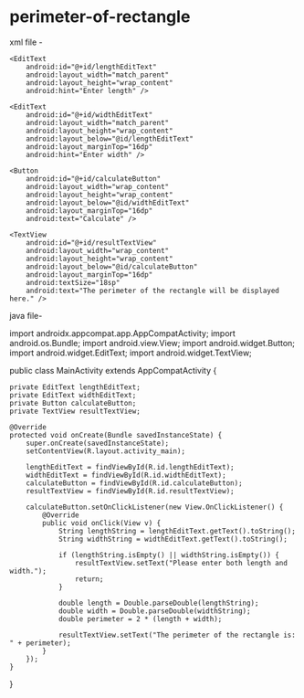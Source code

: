 # perimeter-of-rectangle
xml file -
<?xml version="1.0" encoding="utf-8"?>
<RelativeLayout xmlns:android="http://schemas.android.com/apk/res/android"
    xmlns:tools="http://schemas.android.com/tools"
    android:layout_width="match_parent"
    android:layout_height="match_parent"
    android:padding="16dp"
    tools:context=".MainActivity">

    <EditText
        android:id="@+id/lengthEditText"
        android:layout_width="match_parent"
        android:layout_height="wrap_content"
        android:hint="Enter length" />

    <EditText
        android:id="@+id/widthEditText"
        android:layout_width="match_parent"
        android:layout_height="wrap_content"
        android:layout_below="@id/lengthEditText"
        android:layout_marginTop="16dp"
        android:hint="Enter width" />

    <Button
        android:id="@+id/calculateButton"
        android:layout_width="wrap_content"
        android:layout_height="wrap_content"
        android:layout_below="@id/widthEditText"
        android:layout_marginTop="16dp"
        android:text="Calculate" />

    <TextView
        android:id="@+id/resultTextView"
        android:layout_width="wrap_content"
        android:layout_height="wrap_content"
        android:layout_below="@id/calculateButton"
        android:layout_marginTop="16dp"
        android:textSize="18sp"
        android:text="The perimeter of the rectangle will be displayed here." />

</RelativeLayout>

java file-

import androidx.appcompat.app.AppCompatActivity;
import android.os.Bundle;
import android.view.View;
import android.widget.Button;
import android.widget.EditText;
import android.widget.TextView;

public class MainActivity extends AppCompatActivity {

    private EditText lengthEditText;
    private EditText widthEditText;
    private Button calculateButton;
    private TextView resultTextView;

    @Override
    protected void onCreate(Bundle savedInstanceState) {
        super.onCreate(savedInstanceState);
        setContentView(R.layout.activity_main);

        lengthEditText = findViewById(R.id.lengthEditText);
        widthEditText = findViewById(R.id.widthEditText);
        calculateButton = findViewById(R.id.calculateButton);
        resultTextView = findViewById(R.id.resultTextView);

        calculateButton.setOnClickListener(new View.OnClickListener() {
            @Override
            public void onClick(View v) {
                String lengthString = lengthEditText.getText().toString();
                String widthString = widthEditText.getText().toString();

                if (lengthString.isEmpty() || widthString.isEmpty()) {
                    resultTextView.setText("Please enter both length and width.");
                    return;
                }

                double length = Double.parseDouble(lengthString);
                double width = Double.parseDouble(widthString);
                double perimeter = 2 * (length + width);

                resultTextView.setText("The perimeter of the rectangle is: " + perimeter);
            }
        });
    }
}
